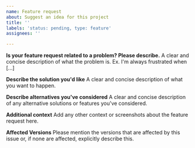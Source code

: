 ```yaml
---
name: Feature request
about: Suggest an idea for this project
title: ''
labels: 'status: pending, type: feature'
assignees: ''

---
```


**Is your feature request related to a problem? Please describe.**
A clear and concise description of what the problem is. Ex. I'm always frustrated when [...]

**Describe the solution you'd like**
A clear and concise description of what you want to happen.

**Describe alternatives you've considered**
A clear and concise description of any alternative solutions or features you've considered.

**Additional context**
Add any other context or screenshots about the feature request here.

**Affected Versions**
Please mention the versions that are affected by this issue or, if none are affected, explicitly describe this.
